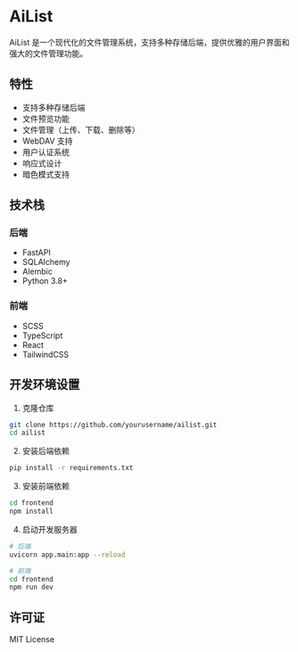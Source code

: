 # AiList

AiList 是一个现代化的文件管理系统，支持多种存储后端，提供优雅的用户界面和强大的文件管理功能。

## 特性

- 支持多种存储后端
- 文件预览功能
- 文件管理（上传、下载、删除等）
- WebDAV 支持
- 用户认证系统
- 响应式设计
- 暗色模式支持

## 技术栈

### 后端
- FastAPI
- SQLAlchemy
- Alembic
- Python 3.8+

### 前端
- SCSS
- TypeScript
- React
- TailwindCSS

## 开发环境设置

1. 克隆仓库
```bash
git clone https://github.com/yourusername/ailist.git
cd ailist
```

2. 安装后端依赖
```bash
pip install -r requirements.txt
```

3. 安装前端依赖
```bash
cd frontend
npm install
```

4. 启动开发服务器
```bash
# 后端
uvicorn app.main:app --reload

# 前端
cd frontend
npm run dev
```

## 许可证

MIT License 